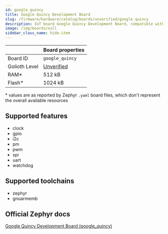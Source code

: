 ```yaml
---
id: google_quincy
title: Google Quincy Development Board
slug: /firmware/hardware/catalog/boards/unverified/google_quincy
description: IoT board Google Quincy Development Board, compatible with Golioth at unverified level.
image: /img/boards/null
sidebar_class_name: hide-item
---
```


[//]: # (This is an auto-generated file, do not edit! Changes to it will be lost upon re-generation)



|                | Board properties     |
| -------------  | -------------------- |
| Board ID       | `google_quincy` |
| Golioth Level  | [Unverified](/firmware/hardware#unverified-boards) |
| RAM*           | 512 kB |
| Flash*         | 1024 kB |

\* values are as reported by Zephyr `.yaml` board files, which don't represent the overall available resources



## Supported features

* clock
* gpio
* i2c
* pm
* pwm
* spi
* uart
* watchdog

## Supported toolchains

* zephyr
* gnuarmemb

## Official Zephyr docs

[Google Quincy Development Board (google_quincy)](https://docs.zephyrproject.org/latest/boards/google/quincy/doc/index.html)
